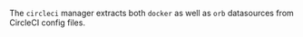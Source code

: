 The `circleci` manager extracts both `docker` as well as `orb` datasources from CircleCI config files.
